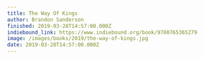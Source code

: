 ```yaml
---
title: The Way Of Kings
author: Brandon Sanderson
finished: 2019-03-28T14:57:00.000Z
indiebound_link: https://www.indiebound.org/book/9780765365279
image: /images/books/2019/the-way-of-kings.jpg
date: 2019-03-28T14:57:00.000Z
---
```

